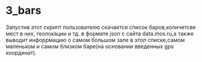 # 3_bars
Запустив этот скрипт пользователю скачается список баров,количетсве мест в них, геолокации и тд. в формате json  с сайта data.mos.ru,а также выводит инфоррмацию о самом большом зале в этоп списке,самом маленьком и самом близком баре(на основании введенных gps координат).
